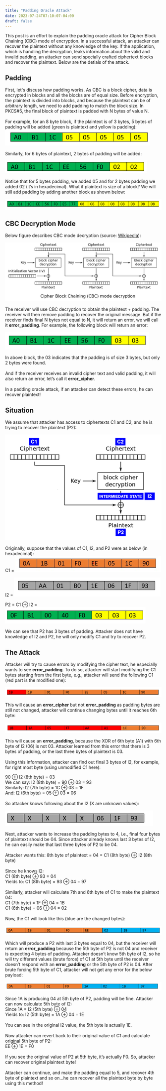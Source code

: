 ```yaml
---
title: "Padding Oracle Attack"
date: 2023-07-24T07:10:07-04:00
draft: false
---
```


This post is an effort to explain the padding oracle attack for Cipher Block Chaining (CBC) mode of encryption. In a successful attack, an attacker can recover the plaintext without any knowledge of the key. If the application, which is handling the decryption, leaks information about the valid and invalid padding, an attacker can send specially crafted ciphertext blocks and recover the plaintext. Below are the detials of the attack. 
 

## Padding
First, let's discuss how padding works. As CBC is a block cipher, data is encrypted in blocks and all the blocks are of equal size. Before encryption, the plaintext is divided into blocks, and because the plaintext can be of arbitrary length, we need to add padding to match the block size. In PKCS#5, the final block of plaintext is padded with N bytes of value N. 
\
\
For example, for an 8 byte block, if the plaintext is of 3 bytes, 5 bytes of padding will be added (green is plaintext and yellow is padding):
\
![padding1](/images/padding-oracle/image1.png)

Similarly, for 6 bytes of plaintext, 2 bytes of padding will be added:

![padding2](/images/padding-oracle/image2.png)

Notice that for 5 bytes padding, we added 05 and for 2 bytes padding we added 02 (it’s in hexadecimal). What if plaintext is size of a block? We will still add padding by adding another block as shown below:

![padding3](/images/padding-oracle/image3.png)

## CBC Decryption Mode
Below figure describes CBC mode decryption (source: [Wikipedia](https://en.wikipedia.org/wiki/Block_cipher_mode_of_operation##/media/File:CBC_decryption.svg)):

![decryption4](/images/padding-oracle/image4.png)

The receiver will use CBC decryption to obtain the plaintext + padding. The receiver will then remove padding to recover the original message.  But if the receiver finds final N bytes not equal to N, it will return an error, we will call it **error_padding**. For example, the following block will return an error:

![decryption5](/images/padding-oracle/image5.png)


In above block, the 03 indicates that the padding is of size 3 bytes, but only 2 bytes were found.
\
\
And if the receiver receives an invalid cipher text and valid padding, it will also return an error, let’s call it **error_cipher**.
\
\
In a padding oracle attack, if an attacker can detect these errors, he can recover plaintext! 

## Situation
We assume that attacker has access to ciphertexts C1 and C2, and he is trying to recover the plaintext (P2):

![situation6](/images/padding-oracle/image6.png)

Originally, suppose that the values of C1, I2, and P2 were as below (in hexadecimal):
\
C1 =
![situation7](/images/padding-oracle/image7.png)

I2 = 
![situation8](/images/padding-oracle/image8.png)

P2 = C1 ⊕ I2 = 
![situation9](/images/padding-oracle/image9.png)

We can see that P2 has 3 bytes of padding. Attacker does not have knowledge of I2 and P2, he will only modify C1 and try to recover P2. 

## The Attack
Attacker will try to cause errors by modifying the cipher text, he especially wants to see **error_padding**. To do so, attacker will start modifying the C1 bytes starting from the first byte, e.g., attacker will send the following C1 (red part is the modified one):

![attack10](/images/padding-oracle/image10.png)

This will cause an **error_cipher** but not **error_padding** as padding bytes are still not changed, attacker will continue changing bytes until it reaches 6th byte:

![attack11](/images/padding-oracle/image11.png)

This will cause an **error_padding**, because the XOR of 6th byte (A1) with 6th byte of I2 (06) is not 03. Attacker learned from this error that there is 3 bytes of padding, or the last three bytes of plaintext is 03. 
\
\
Using this information, attacker can find out final 3 bytes of I2, for example, for right most byte (using unmodified C1 here):

90 ⊕ I2 (8th byte) = 03 
\
We can say: I2 (8th byte) = 90 ⊕ 03 = 93
\
Similarly: I2 (7th byte) = 1C ⊕ 03 = 1F
\
And: I2 (6th byte) = 05 ⊕ 03 = 06
\
\
So attacker knows following about the I2 (X are unknown values):

![attack12](/images/padding-oracle/image12.png)

Next, attacker wants to increase the padding bytes to 4, i.e., final four bytes of plaintext should be 04. Since attacker already knows last 3 bytes of I2, he can easily make that last three bytes of P2 to be 04. 
\
\
Attacker wants this: 
8th byte of plaintext = 04 = C1 (8th byte) ⊕ I2 (8th byte)
\
\
Since he knows I2:
\
C1 (8th byte) ⊕ 93 = 04
\
Yields to: C1 (8th byte) = 93 ⊕ 04 = 97
\
\
Similarly, attacker will calculate 7th and 6th byte of C1 to make the plaintext 04:
\
C1 (7th byte) = 1F ⊕ 04 = 1B
\
C1 (6th byte) = 06 ⊕ 04 = 02
\
\
Now, the C1 will look like this (blue are the changed bytes):

![attack13](/images/padding-oracle/image13.png)


Which will produce a P2 with last 3 bytes equal to 04, but the receiver will return an **error_padding** because the 5th byte of P2 is not 04 and receiver is expecting 4 bytes of padding. Attacker doesn’t know 5th byte of I2, so he will try different values (brute force) of C1 at 5th byte until the receiver doesn’t respond with an **error_padding** or the 5th byte of P2 is 04.  After brute forcing 5th byte of C1, attacker will not get any error for the below payload:

![attack14](/images/padding-oracle/image14.png)

Since 1A is producing 04 at 5th byte of P2, padding will be fine. Attacker can now calculate 5th byte of I2:
\
Since 1A = I2 (5th byte) ⊕ 04
\
Yields to: I2 (5th byte) = 1A ⊕ 04 = 1E 
\
\
You can see in the original I2 value, the 5th byte is actually 1E.
\
\
Now attacker can revert back to their original value of C1 and calculate original 5th byte of P2:
\
EE ⊕ 1E = F0
\
\
If you see the original value of P2 at 5th byte, it’s actually F0. So, attacker can recover original plaintext byte!
\
\
Attacker can continue, and make the padding equal to 5, and recover 4th byte of plaintext and so on…he can recover all the plaintext byte by byte using this method!
